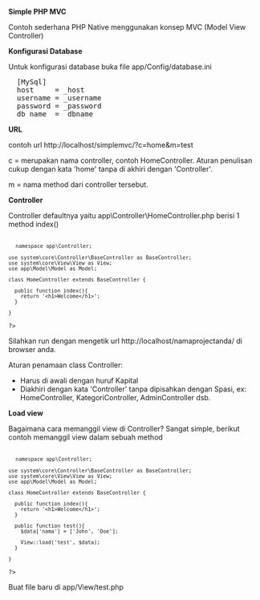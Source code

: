<b>Simple PHP MVC</b>
<p>Contoh sederhana PHP Native menggunakan konsep MVC (Model View Controller)</p>

<b>Konfigurasi Database</b>

Untuk konfigurasi database buka file
app/Config/database.ini

<pre>
  [MySql]
  host     = _host
  username = _username
  password = _password
  db_name  = _dbname
</pre>

<b>URL</b>

contoh url http://localhost/simplemvc/?c=home&m=test

c = merupakan nama controller, contoh HomeController. Aturan penulisan cukup dengan kata 'home' tanpa di akhiri dengan 'Controller'.

m = nama method dari controller tersebut.

<b>Controller</b>

Controller defaultnya yaitu app\Controller\HomeController.php
berisi 1 method index()

<code>
  <?php

    namespace app\Controller;

    use system\core\Controller\BaseController as BaseController;
    use system\core\View\View as View;
    use app\Model\Model as Model;

    class HomeController extends BaseController {

      public function index(){
        return '<h1>Welcome</h1>';
      }

    }
  ?>
</code>

Silahkan run dengan mengetik url http://localhost/namaprojectanda/ di browser anda.

Aturan penamaan class Controller:
- Harus di awali dengan huruf Kapital
- Diakhiri dengan kata 'Controller' tanpa dipisahkan dengan Spasi, ex: HomeController, KategoriController, AdminController dsb.

<b>Load view</b>

Bagaimana cara memanggil view di Controller?
Sangat simple, berikut contoh memanggil view dalam sebuah method

<code>
  <?php

    namespace app\Controller;

    use system\core\Controller\BaseController as BaseController;
    use system\core\View\View as View;
    use app\Model\Model as Model;

    class HomeController extends BaseController {

      public function index(){
        return '<h1>Welcome</h1>';
      }
      
      public function test(){
        $data['nama'] = ['John', 'Doe'];
        
        View::load('test', $data);
      }

    }
    
  ?>
</code>

Buat file baru di app/View/test.php

<code>
  <?php print_r($nama); ?>
</code>
